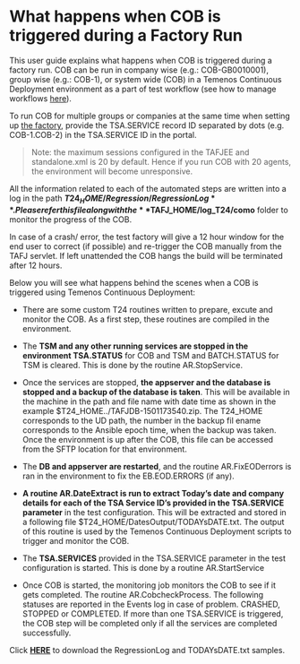 # What happens when COB is triggered during a Factory Run

This user guide explains what happens when COB is triggered during a factory run. COB can be run in company wise (e.g.: COB-GB0010001), group wise (e.g.: COB-1), or system wide (COB) in a Temenos Continuous Deployment environment as a part of test workflow (see how to manage workflows [here](http://documentation.temenos.cloud/home/techguides/manage-workflows.html)). 

To run COB for multiple groups or companies at the same time when setting up [the factory](http://documentation.temenos.cloud/home/techguides/automated-factories.html), provide the TSA.SERVICE record ID separated by dots  (e.g. COB-1.COB-2) in the TSA.SERVICE ID in the portal.

>Note: the maximum sessions configured in the TAFJEE  and standalone.xml is 20 by default. Hence if you run COB with 20 agents, the environment will become unresponsive.

All the information related to each of the automated steps are written into a log in the path **$T24_HOME/Regression/RegressionLog**. Please refer this file along with the **$TAFJ_HOME/log_T24/como** folder to monitor the progress of the COB.

In case of a crash/ error, the test factory will give a 12 hour window for the end user to correct (if possible) and re-trigger the COB manually from the TAFJ servlet. If left unattended  the COB hangs the build will be terminated after 12 hours.

Below you will see what happens behind the scenes when a COB is triggered using Temenos Continuous Deployment:

- There are some custom T24 routines written to prepare, excute and monitor the COB. As a first step, these routines are compiled in the environment.

- The **TSM and any other running services are stopped in the environment TSA.STATUS** for COB and TSM and BATCH.STATUS for TSM is cleared. This is done by the routine AR.StopService.

- Once the services are stopped, **the appserver and the database is stopped and a backup of the database is taken**. This will be available in the machine in the path and file name with date time as shown in the example $T24_HOME../TAFJDB-1501173540.zip. The T24_HOME corresponds to the UD path, the number in the backup fil ename corresponds to the Ansible epoch time, when the backup was taken. Once the environment is up after the COB, this file can be accessed from the SFTP location for that environment. 

- The **DB and appserver are restarted**, and the routine AR.FixEODerrors is ran in the environment to fix the EB.EOD.ERRORS (if any).

- **A routine AR.DateExtract is run to extract Today’s date and company details for each of the TSA Service ID’s provided in the TSA.SERVICE parameter** in the test configuration. This will be extracted and stored in a following file $T24_HOME/DatesOutput/TODAYsDATE.txt. The output of this routine is used by the Temenos Continuous Deployment scripts to trigger and monitor the COB.

- The **TSA.SERVICES** provided in the TSA.SERVICE parameter in the test configuration is started.  This is done by a routine AR.StartService

- Once COB is started, the monitoring job monitors the COB to see if it gets completed. The routine AR.CobcheckProcess. The following statuses are reported in the Events log in case of problem. CRASHED, STOPPED or COMPLETED. If more than one TSA.SERVICE is triggered, the COB step will be completed only if all the services are completed successfully. 

Click **<a href="./../zip/RegressionLog-TODAYsDATE.zip">HERE</a>** to download the RegressionLog  and TODAYsDATE.txt samples. 